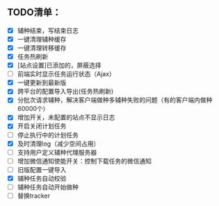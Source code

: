 ## TODO清单：

- [x] 辅种结束，写结束日志
- [x] 一键清理辅种缓存
- [x] 一键清理转移缓存
- [x] 任务热刷新
- [x] [站点设置]已添加的，屏蔽选择
- [ ] 前端实时显示任务运行状态（Ajax）
- [x] 一键更新到最新版
- [x] 跨平台的配置导入导出(任务热刷新)
- [x] 分批次请求辅种，解决客户端做种多辅种失败的问题（有的客户端内做种60000个）
- [x] 增加开关，未配置的站点不显示日志
- [x] 开启关闭计划任务
- [ ] 停止执行中的计划任务
- [x] 及时清理log（减少空间占用）
- [ ] 支持用户定义辅种代理服务器
- [ ] 增加微信通知使能开关：控制下载任务的微信通知
- [ ] 旧版配置一键导入
- [x] 辅种任务自动校验
- [ ] 辅种任务自动开始做种
- [ ] 替换tracker